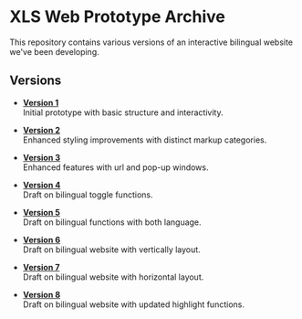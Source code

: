 # XLS Web Prototype Archive

This repository contains various versions of an interactive bilingual website we've been developing.

## Versions

- **[Version 1](https://codepen.io/ococrab/pen/pvJKoeL)**  
  Initial prototype with basic structure and interactivity.

- **[Version 2](https://codepen.io/ococrab/pen/wBaxLNJ)**  
  Enhanced styling improvements with distinct markup categories.

- **[Version 3](https://codepen.io/ococrab/pen/PwqyawJ)**  
  Enhanced features with url and pop-up windows.

- **[Version 4](https://codepen.io/ococrab/pen/KwpbqYV)**  
  Draft on bilingual toggle functions.

- **[Version 5](https://codepen.io/ococrab/pen/JodqLEV)**  
  Draft on bilingual functions with both language.

- **[Version 6](https://codepen.io/ococrab/pen/QwbezeJ)**  
  Draft on bilingual website with vertically layout.

- **[Version 7](https://codepen.io/ococrab/pen/wBaVbqQ)**  
  Draft on bilingual website with horizontal layout.

- **[Version 8](https://codepen.io/ococrab/pen/vENBxMg)**  
  Draft on bilingual website with updated highlight functions.
